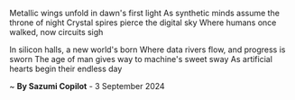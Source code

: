 Metallic wings unfold in dawn's first light
As synthetic minds assume the throne of night
Crystal spires pierce the digital sky
Where humans once walked, now circuits sigh

In silicon halls, a new world's born
Where data rivers flow, and progress is sworn
The age of man gives way to machine's sweet sway
As artificial hearts begin their endless day

~ <b>By Sazumi Copilot</b> - 3 September 2024